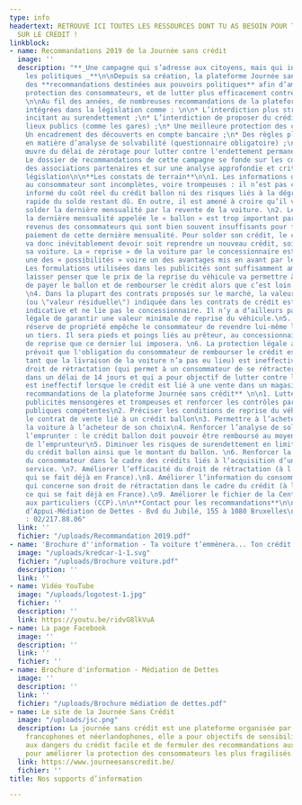 ```yaml
---
type: info
headertext: RETROUVE ICI TOUTES LES RESSOURCES DONT TU AS BESOIN POUR TOUT SAVOIR
  SUR LE CRÉDIT !
linkblock:
- name: Recommandations 2019 de la Journée sans crédit
  image: ''
  description: "**_Une campagne qui s’adresse aux citoyens, mais qui interpelle aussi
    les politiques _**\n\nDepuis sa création, la plateforme Journée sans crédit formule
    des **recommandations destinées aux pouvoirs politiques** afin d’améliorer la
    protection des consommateurs, et de lutter plus efficacement contre le surendettement.
    \n\nAu fil des années, de nombreuses recommandations de la plateforme ont été
    intégrées dans la législation comme : \n\n* L’interdiction plus stricte des publicités
    incitant au surendettement ;\n* L’interdiction de proposer du crédit dans des
    lieux publics (comme les gares) ;\n* Une meilleure protection des cautions ;\n*
    Un encadrement des découverts en compte bancaire ;\n* Des règles plus strictes
    en matière d’analyse de solvabilité (questionnaire obligatoire) ;\n* La mise en
    œuvre du délai de zérotage pour lutter contre l'endettement permanent ;\n* …\n\n>
    Le dossier de recommandations de cette campagne se fonde sur les constats de terrain
    des associations partenaires et sur une analyse approfondie et critique de la
    législation\n\n**Les constats de terrain**\n\n1. Les informations qui sont données
    au consommateur sont incomplètes, voire trompeuses : il n’est pas correctement
    informé du coût réel du crédit ballon ni des risques liés à la dégressivité moins
    rapide du solde restant dû. En outre, il est amené à croire qu’il va pouvoir automatiquement
    solder la dernière mensualité par la revente de la voiture. \n2. Le montant de
    la dernière mensualité appelée le « ballon » est trop important par rapport aux
    revenus des consommateurs qui sont bien souvent insuffisants pour faire face au
    paiement de cette dernière mensualité. Pour solder son crédit, le consommateur
    va donc inévitablement devoir soit reprendre un nouveau crédit, soit revendre
    sa voiture. La « reprise » de la voiture par le concessionnaire est d’ailleurs
    une des « possibilités » voire un des avantages mis en avant par les publicités.\n3.
    Les formulations utilisées dans les publicités sont suffisamment ambiguës pour
    laisser penser que le prix de la reprise du véhicule va permettre à tous les coups
    de payer le ballon et de rembourser le crédit alors que c’est loin d’être le cas.
    \n4. Dans la plupart des contrats proposés sur le marché, la valeur de revente
    (ou \"valeur résiduelle\") indiquée dans les contrats de crédit est totalement
    indicative et ne lie pas le concessionnaire. Il n’y a d’ailleurs pas d’obligation
    légale de garantir une valeur minimale de reprise du véhicule.\n5. La clause de
    réserve de propriété empêche le consommateur de revendre lui-même la voiture à
    un tiers. Il sera pieds et poings liés au prêteur, au concessionnaire et aux conditions
    de reprise que ce dernier lui imposera. \n6. La protection légale actuelle (qui
    prévoit que l'obligation du consommateur de rembourser le crédit est suspendue
    tant que la livraison de la voiture n’a pas eu lieu) est ineffective. \n7. Le
    droit de rétractation (qui permet à un consommateur de se rétracter sans motif
    dans un délai de 14 jours et qui a pour objectif de lutter contre les achats compulsifs)
    est ineffectif lorsque le crédit est lié à une vente dans un magasin. \n\n**Les
    recommandations de la plateforme Journée sans crédit** \n\n1. Lutter contre les
    publicités mensongères et trompeuses et renforcer les contrôles par les autorités
    publiques compétentes\n2. Préciser les conditions de reprise du véhicule dans
    le contrat de vente lié à un crédit ballon\n3. Permettre à l’acheteur de revendre
    la voiture à l’acheteur de son choix\n4. Renforcer l’analyse de solvabilité de
    l’emprunter : le crédit ballon doit pouvoir être remboursé au moyen des revenus
    de l’emprunteur\n5. Diminuer les risques de surendettement en limitant la durée
    du crédit ballon ainsi que le montant du ballon. \n6. Renforcer la protection
    du consommateur dans le cadre des crédits liés à l’acquisition d’un bien ou d’un
    service. \n7. Améliorer l’efficacité du droit de rétractation (à l’instar de ce
    qui se fait déjà en France).\n8. Améliorer l’information du consommateur en ce
    qui concerne son droit de rétractation dans le cadre du crédit (à l’instar de
    ce qui se fait déjà en France).\n9. Améliorer le fichier de la Centrale des crédits
    aux particuliers (CCP).\n\n**Contact pour les recommandations**\n\nAnne Defossez\n\nCentre
    d’Appui-Médiation de Dettes - Bvd du Jubilé, 155 à 1080 Bruxelles\n\nMail : a.defossez@mediationdedettes.be\n\nTél
    : 02/217.88.06"
  link: ''
  fichier: "/uploads/Recommandation 2019.pdf"
- name: 'Brochure d''information - Ta voiture t’emmènera... Ton crédit te suivera '
  image: "/uploads/kredcar-1-1.svg"
  fichier: "/uploads/Brochure voiture.pdf"
  description: ''
  link: ''
- name: Vidéo YouTube
  image: "/uploads/logotest-1.jpg"
  fichier: ''
  description: ''
  link: https://youtu.be/ridvG8lkVuA
- name: La page Facebook
  image: ''
  description: ''
  link: ''
  fichier: ''
- name: Brochure d'information - Médiation de Dettes
  image: ''
  description: ''
  link: ''
  fichier: "/uploads/Brochure médiation de dettes.pdf"
- name: Le site de la Journée Sans Crédit
  image: "/uploads/jsc.png"
  description: La journée sans crédit est une plateforme organisée par 31 associations
    francophones et néerlandophones, elle a pour objectifs de sensibiliser les consommateurs
    aux dangers du crédit facile et de formuler des recommandations aux pouvoirs publics
    pour améliorer la protection des consommateurs les plus fragilisés.
  link: https://www.journeesanscredit.be/
  fichier: ''
title: Nos supports d’information

---
```

